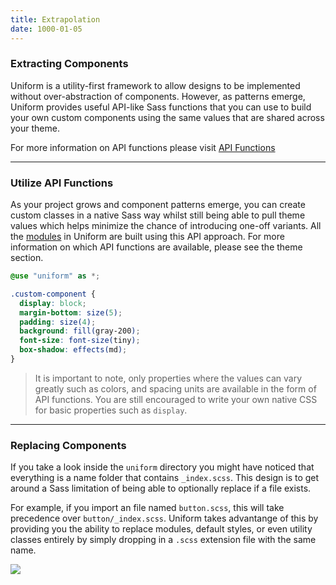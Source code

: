 ```yaml
---
title: Extrapolation
date: 1000-01-05
---
```






### Extracting Components

Uniform is a utility-first framework to allow designs to be implemented without over-abstraction of components. However, as patterns emerge, Uniform provides useful API-like Sass functions that you can use to build your own custom components using the same values that are shared across your theme.

For more information on API functions please visit <a class="hover.underline" href="/get-started/api-functions">API Functions</a>

---

### Utilize API Functions

As your project grows and component patterns emerge, you can create custom classes in a native Sass way whilst still being able to pull theme values which helps minimize the chance of introducing one-off variants. All the <a class="hover.underline" href="/get-started/modules">modules</a> in Uniform are built using this API approach. For more information on which API functions are available, please see the theme section.

```scss
@use "uniform" as *;

.custom-component {
  display: block;
  margin-bottom: size(5);
  padding: size(4);
  background: fill(gray-200);
  font-size: font-size(tiny);
  box-shadow: effects(md);
}
```

> It is important to note, only properties where the values can vary greatly such as colors, and spacing units are available in the form of API functions. You are still encouraged to write your own native CSS for basic properties such as `display`.

---

### Replacing Components

If you take a look inside the `uniform` directory you might have noticed that everything is a name folder that contains `_index.scss`. This design is to get around a Sass limitation of being able to optionally replace if a file exists.

For example, if you import an file named `button.scss`, this will take precedence over `button/_index.scss`. Uniform takes advantange of this by providing you the ability to replace modules, default styles, or even utility classes entirely by simply dropping in a `.scss` extension file with the same name.

<section class="radius-lg bg-gray-100 p-6 mb-6">
  <img src="/img/module-directory.png" class="shadow-3 radius-lg">
</section>
